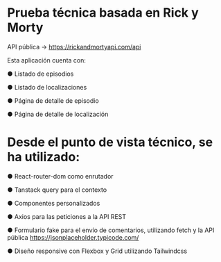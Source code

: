 # Prueba técnica basada en Rick y Morty
API pública -> https://rickandmortyapi.com/api

Esta aplicación cuenta con:

● Listado de episodios

● Listado de localizaciones

● Página de detalle de episodio

● Página de detalle de localización

# Desde el punto de vista técnico, se ha utilizado:

● React-router-dom como enrutador

● Tanstack query para el contexto

● Componentes personalizados

● Axios para las peticiones a la API REST

● Formulario fake para el envío de comentarios, utilizando fetch y la API pública https://jsonplaceholder.typicode.com/

● Diseño responsive con Flexbox y Grid utilizando Tailwindcss
